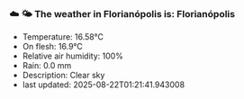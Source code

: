 ### ☁️ 🌤️  The weather in Florianópolis is: Florianópolis

- Temperature: 16.58°C
- On flesh: 16.9°C
- Relative air humidity: 100%
- Rain: 0.0 mm
- Description: Clear sky
- last updated: 2025-08-22T01:21:41.943008
